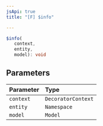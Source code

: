 ```yaml
---
jsApi: true
title: "[F] $info"

---
```

```ts
$info(
   context, 
   entity, 
   model): void
```

## Parameters

| Parameter | Type |
| :------ | :------ |
| `context` | `DecoratorContext` |
| `entity` | `Namespace` |
| `model` | `Model` |
